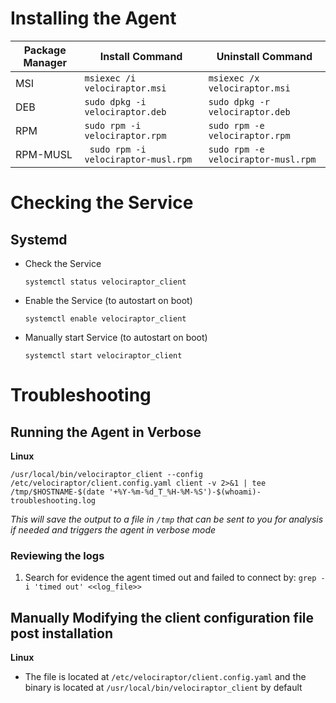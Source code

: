# Installing the Agent
| Package Manager | Install Command | Uninstall Command |
| ----- | ---- | ----- | 
| MSI | `msiexec /i velociraptor.msi` |	`msiexec /x velociraptor.msi` |
| DEB | `sudo dpkg -i velociraptor.deb` | `sudo dpkg -r velociraptor.deb` |
| RPM | `sudo rpm -i velociraptor.rpm` | `sudo rpm -e velociraptor.rpm` |
| RPM-MUSL	| ` sudo rpm -i velociraptor-musl.rpm` | `sudo rpm -e velociraptor-musl.rpm` |


# Checking the Service
## Systemd
* Check the Service

      systemctl status velociraptor_client

* Enable the Service (to autostart on boot)

      systemctl enable velociraptor_client

* Manually start Service (to autostart on boot)

      systemctl start velociraptor_client

  
# Troubleshooting
## Running the Agent in Verbose
  **Linux**
  
    /usr/local/bin/velociraptor_client --config /etc/velociraptor/client.config.yaml client -v 2>&1 | tee /tmp/$HOSTNAME-$(date '+%Y-%m-%d_T_%H-%M-%S')-$(whoami)-troubleshooting.log
  *This will save the output to a file in `/tmp` that can be sent to you for analysis if needed and triggers the agent in verbose mode*

### Reviewing the logs
1. Search for evidence the agent timed out and failed to connect by: `grep -i 'timed out' <<log_file>>`

## Manually Modifying the client configuration file post installation
  **Linux**
  * The file is located at `/etc/velociraptor/client.config.yaml` and the binary is located at `/usr/local/bin/velociraptor_client` by default

